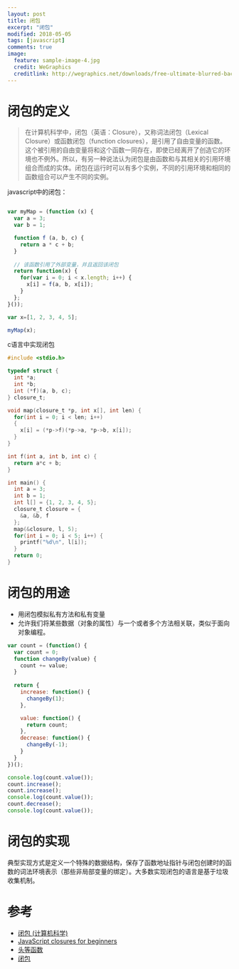 ```yaml
---
layout: post
title: 闭包
excerpt: "闭包"
modified: 2018-05-05
tags: [javascript]
comments: true
image:
  feature: sample-image-4.jpg
  credit: WeGraphics
  creditlink: http://wegraphics.net/downloads/free-ultimate-blurred-background-pack/
---
```



# 闭包的定义


> 在计算机科学中，闭包（英语：Closure），又称词法闭包（Lexical Closure）或函数闭包（function closures），是引用了自由变量的函数。这个被引用的自由变量将和这个函数一同存在，即使已经离开了创造它的环境也不例外。所以，有另一种说法认为闭包是由函数和与其相关的引用环境组合而成的实体。闭包在运行时可以有多个实例，不同的引用环境和相同的函数组合可以产生不同的实例。


javascript中的闭包：

```javascript

var myMap = (function (x) {
  var a = 3;
  var b = 1;

  function f (a, b, c) {
    return a * c + b;
  }
  
  // 该函数引用了外部变量，并且返回该闭包
  return function(x) {
    for(var i = 0; i < x.length; i++) {
      x[i] = f(a, b, x[i]);
    }   
  };
}());

var x=[1, 2, 3, 4, 5];

myMap(x);

```

c语言中实现闭包

```c
#include <stdio.h>

typedef struct {
  int *a;
  int *b;
  int (*f)(a, b, c);
} closure_t;

void map(closure_t *p, int x[], int len) {
  for(int i = 0; i < len; i++) 
  {
    x[i] = (*p->f)(*p->a, *p->b, x[i]); 
  }
}

int f(int a, int b, int c) {
  return a*c + b;
}

int main() {
  int a = 3;
  int b = 1;
  int l[] = {1, 2, 3, 4, 5};
  closure_t closure = {
    &a, &b, f 
  };
  map(&closure, l, 5);
  for(int i = 0; i < 5; i++) {
    printf("%d\n", l[i]);
  }
  return 0;
}

```


# 闭包的用途

- 用闭包模拟私有方法和私有变量
- 允许我们将某些数据（对象的属性）与一个或者多个方法相关联，类似于面向对象编程。


```javascript
var count = (function() {
  var count = 0;
  function changeBy(value) {
    count += value;
  }
  
  return {
    increase: function() {
      changeBy(1);
    },

    value: function() {
      return count;
    },
    decrease: function() {
      changeBy(-1);
    }
  }
})();

console.log(count.value());
count.increase();
count.increase();
console.log(count.value());
count.decrease();
console.log(count.value());
```


# 闭包的实现

典型实现方式是定义一个特殊的数据结构，保存了函数地址指针与闭包创建时的函数的词法环境表示（那些非局部变量的绑定）。大多数实现闭包的语言是基于垃圾收集机制。

# 参考

- [闭包 (计算机科学)](https://zh.wikipedia.org/wiki/%E9%97%AD%E5%8C%85_(%E8%AE%A1%E7%AE%97%E6%9C%BA%E7%A7%91%E5%AD%A6)#%E9%97%AD%E5%8C%85%E7%9A%84%E7%94%A8%E9%80%94)
- [JavaScript closures for beginners](https://stackoverflow.com/questions/111102/how-do-javascript-closures-work)
- [头等函数](https://zh.wikipedia.org/wiki/%E5%A4%B4%E7%AD%89%E5%87%BD%E6%95%B0#%E8%AF%AD%E8%A8%80%E6%94%AF%E6%8C%81)
- [闭包](https://developer.mozilla.org/zh-CN/docs/Web/JavaScript/Closures)





